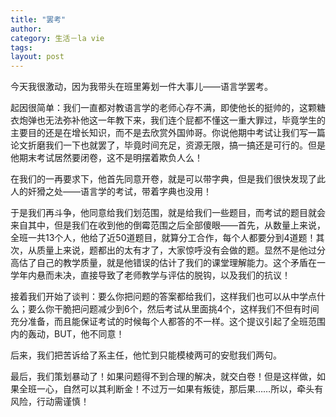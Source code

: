 ```yaml
---
title: "罢考"
author:
category: 生活－la vie
tags: 
layout: post
---
```

今天我很激动，因为我带头在班里筹划一件大事儿——语言学罢考。

起因很简单：我们一直都对教语言学的老师心存不满，即使他长的挺帅的，这颗糖衣炮弹也无法弥补他这一年教下来，我们连个屁都不懂这一重大罪过，毕竟学生的主要目的还是在增长知识，而不是去欣赏外国帅哥。你说他期中考试让我们写一篇论文折磨我们一下也就罢了，毕竟时间充足，资源无限，搞一搞还是可行的。但是他期末考试居然要闭卷，这不是明摆着欺负人么！

在我们的一再要求下，他首先同意开卷，就是可以带字典，但是我们很快发现了此人的奸猾之处——语言学的考试，带着字典也没用！

于是我们再斗争，他同意给我们划范围，就是给我们一些题目，而考试的题目就会来自其中，但是我们在收到他的倒霉范围之后全部傻眼——首先，从数量上来说，全班一共13个人，他给了近50道题目，就算分工合作，每个人都要分到4道题！其次，从质量上来说，题都出的太有才了，大家惊呼没有会做的题。显然不是他过分高估了自己的教学质量，就是他错误的估计了我们的课堂理解能力。这个矛盾在一学年内悬而未决，直接导致了老师教学与评估的脱钩，以及我们的抗议！

接着我们开始了谈判：要么你把问题的答案都给我们，这样我们也可以从中学点什么；要么你干脆把问题减少到6个，然后考试从里面挑4个，这样我们不但有时间充分准备，而且能保证考试的时候每个人都答的不一样。这个提议引起了全班范围内的轰动，BUT，他不同意！

后来，我们把苦诉给了系主任，他忙到只能模棱两可的安慰我们两句。

最后，我们策划暴动了！如果问题得不到合理的解决，就交白卷！但是这样做，如果全班一心，自然可以其利断金！不过万一如果有叛徒，那后果……所以，牵头有风险，行动需谨慎！

